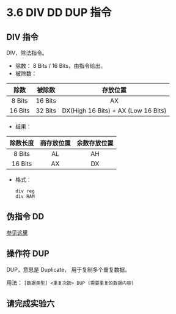# 3.6 DIV DD DUP 指令

## DIV 指令

DIV，除法指令。

 - 除数： 8 Bits / 16 Bits，由指令给出。
 - 被除数： 
 
  | 除数 | 被除数 | 存放位置 |
  | :--: | :--: | :-----: |
  | 8 Bits | 16 Bits | AX |
  | 16 Bits | 32 Bits | DX(High 16 Bits) + AX (Low 16 Bits) |
  
 - 结果：
   
  | 除数长度 | 商存放位置 | 余数存放位置 |
  | :-----: | :------: | :---------: |
  | 8 Bits | AL | AH |
  | 16 Bits | AX | DX |
  
 - 格式：
   ```asm6502
   div reg
   div RAM
   ```

## 伪指令 DD

[参见这里](../exps/exp4-multisegment.md#写在实验之前)

## 操作符 DUP

DUP，意思是 Duplicate， 用于复制多个重复数据。

用法：  ` [数据类型] <重复次数> DUP (需要重复的数据内容) `

## 请完成实验六
